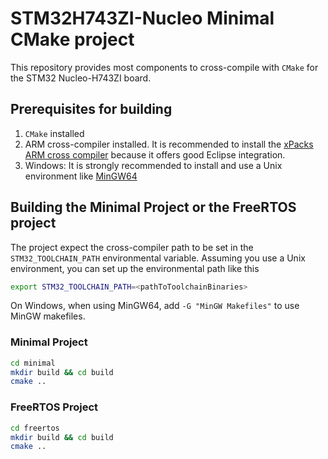 # STM32H743ZI-Nucleo Minimal CMake project

This repository provides most components to cross-compile with `CMake` for the STM32 Nucleo-H743ZI
board.

## Prerequisites for building

1. `CMake` installed
2. ARM cross-compiler installed. It is recommended to install the 
   [xPacks ARM cross compiler](https://xpack.github.io/arm-none-eabi-gcc/install/)
   because it offers good Eclipse integration.
3. Windows: It is strongly recommended to install and use a Unix environment
   like [MinGW64](https://www.msys2.org/)

## Building the Minimal Project or the FreeRTOS project

The project expect the cross-compiler path to be set in the `STM32_TOOLCHAIN_PATH` environmental
variable. Assuming you use a Unix environment, you can set up the environmental path like this

```sh
export STM32_TOOLCHAIN_PATH=<pathToToolchainBinaries>
```

On Windows, when using MinGW64, add `-G "MinGW Makefiles"` to use MinGW makefiles.

### Minimal Project

```sh
cd minimal
mkdir build && cd build
cmake ..
```

### FreeRTOS Project

```sh
cd freertos
mkdir build && cd build
cmake ..
```
